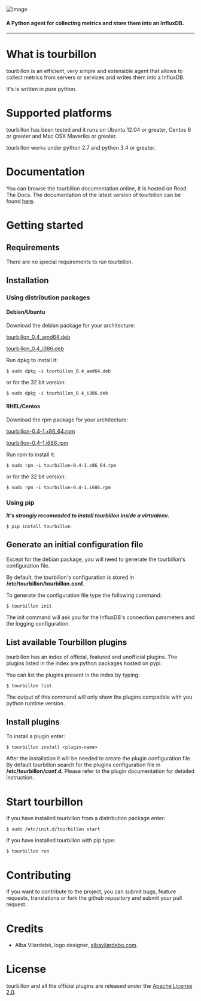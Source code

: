 ![image](https://raw.githubusercontent.com/tourbillonpy/tourbillon-agent/master/assets/tourbillon_logo_gray.png) 
#### A Python agent for collecting metrics and store them into an InfluxDB.

-----

# What is tourbillon

tourbillon is an efficient, very simple and extensible agent that allows to collect metrics from servers or services and writes them into a InfluxDB.

It's is written in pure python.

# Supported platforms

tourbillon has been tested and it runs on Ubuntu 12.04 or greater, Centos 6 or greater and Mac OSX Maveriks or greater.
 
tourbillon works under python 2.7 and python 3.4 or greater.

# Documentation

You can browse the tourbillon documentation online, it is hosted on Read The Docs.
The documentation of the latest version of tourbillon can be found [here](http://tourbillon.readthedocs.org/en/latest/).


# Getting started

## Requirements

There are no special requirements to run tourbillon.

## Installation

### Using distribution packages

#### Debian/Ubuntu

Download the debian package for your architecture:


[tourbillon_0.4_amd64.deb](https://github.com/tourbillonpy/tourbillon-agent/attachments/releases/download/0.4/tourbillon_0.4_amd64.deb)

[tourbillon_0.4_i386.deb](https://github.com/tourbillonpy/tourbillon-agent/attachments/releases/download/0.4/tourbillon_0.4_i386.deb)

Run dpkg to install it:

```
$ sudo dpkg -i tourbillon_0.4_amd64.deb
```

or for the 32 bit version:

```
$ sudo dpkg -i tourbillon_0.4_i386.deb
```



#### RHEL/Centos


Download the rpm package for your architecture:


[tourbillon-0.4-1.x86_64.rpm](https://github.com/tourbillonpy/tourbillon-agent/attachments/releases/download/0.4/tourbillon-0.4-1.x86_64.rpm)

[tourbillon-0.4-1.i686.rpm](https://github.com/tourbillonpy/tourbillon-agent/attachments/releases/download/0.4/tourbillon-0.4-1.i686.rpm)


Run rpm to install it:

```
$ sudo rpm -i tourbillon-0.4-1.x86_64.rpm
```

or for the 32 bit version:

```
$ sudo rpm -i tourbillon-0.4-1.i686.rpm
```



### Using pip

**_It's strongly recomended to install tourbillon inside a virtualenv._**


```
$ pip install tourbillon
```


## Generate an initial configuration file

Except for the debian package, you will need to generate the tourbillon's configuration file.

By default, the tourbillon's configuration is stored in **/etc/tourbillon/tourbillon.conf**.

To generate the configuration file type the following command:

```
$ tourbillon init
```

The init command will ask you for the InfluxDB's connection parameters and the logging configuration.



## List available Tourbillon plugins
tourbillon has an index of official, featured and unofficial plugins.
The plugins listed in the index are python packages hosted on pypi.

You can list the plugins present in the index by typing:

```
$ tourbillon list
```

The output of this command will only show the plugins compatible with you python runtime version.


## Install plugins

To install a plugin enter:

```
$ tourbillon install <plugin-name>
```

After the installation it will be needed to create the plugin configuration file.
By default tourbillon search for the plugins configuration file in **/etc/tourbillon/conf.d**.
Please refer to the plugin documentation for detailed instruction.


# Start tourbillon

If you have installed tourbillon from a distribution package enter:

```
$ sudo /etc/init.d/tourbillon start
```

If you have installed tourbillon with pip type:

```
$ tourbillon run
```



# Contributing

If you want to contribute to the project, you can submit bugs, feature requests, translations or fork the github repository and submit your pull request.


# Credits

* Alba Vilardebò, logo designer, [albavilardebo.com](http://albavilardebo.com).


# License

tourbillon and all the official plugins are released under the [Apache License 2.0](http://www.apache.org/licenses/LICENSE-2.0.html).








